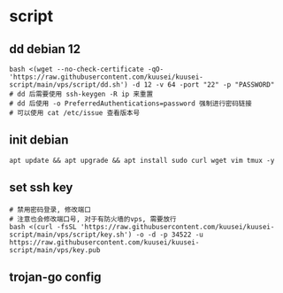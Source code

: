# script

## dd debian 12

```shell
bash <(wget --no-check-certificate -qO- 'https://raw.githubusercontent.com/kuusei/kuusei-script/main/vps/script/dd.sh') -d 12 -v 64 -port "22" -p "PASSWORD"
# dd 后需要使用 ssh-keygen -R ip 来重置
# dd 后使用 -o PreferredAuthentications=password 强制进行密码链接
# 可以使用 cat /etc/issue 查看版本号
```

## init debian

```shell
apt update && apt upgrade && apt install sudo curl wget vim tmux -y
```

## set ssh key

```shell
# 禁用密码登录, 修改端口
# 注意也会修改端口号, 对于有防火墙的vps, 需要放行
bash <(curl -fsSL 'https://raw.githubusercontent.com/kuusei/kuusei-script/main/vps/script/key.sh') -o -d -p 34522 -u https://raw.githubusercontent.com/kuusei/kuusei-script/main/vps/key.pub
```

## trojan-go config
